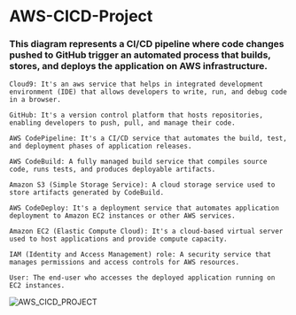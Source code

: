 # AWS-CICD-Project
### This diagram represents a CI/CD pipeline where code changes pushed to GitHub trigger an automated process that builds, stores, and deploys the application on AWS infrastructure.

```
Cloud9: It's an aws service that helps in integrated development environment (IDE) that allows developers to write, run, and debug code in a browser.

GitHub: It's a version control platform that hosts repositories, enabling developers to push, pull, and manage their code.

AWS CodePipeline: It's a CI/CD service that automates the build, test, and deployment phases of application releases.

AWS CodeBuild: A fully managed build service that compiles source code, runs tests, and produces deployable artifacts.

Amazon S3 (Simple Storage Service): A cloud storage service used to store artifacts generated by CodeBuild.

AWS CodeDeploy: It's a deployment service that automates application deployment to Amazon EC2 instances or other AWS services.

Amazon EC2 (Elastic Compute Cloud): It's a cloud-based virtual server used to host applications and provide compute capacity.

IAM (Identity and Access Management) role: A security service that manages permissions and access controls for AWS resources.

User: The end-user who accesses the deployed application running on EC2 instances.
```

![AWS_CICD_PROJECT](https://github.com/user-attachments/assets/6369bfdf-4deb-40d1-aae7-758331b16199)
